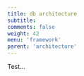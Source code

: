 ```yaml
---
title: db architecture
subtitle: 
comments: false
weight: 42
menu: 'framework'
parent: 'architecture'
---
```


Test...